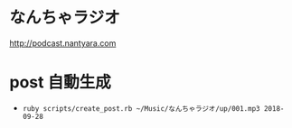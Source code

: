 # なんちゃラジオ

http://podcast.nantyara.com

# post 自動生成

* `ruby scripts/create_post.rb ~/Music/なんちゃラジオ/up/001.mp3 2018-09-28`
